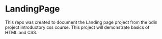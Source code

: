 # LandingPage
 
This repo was created to document the Landing page project from the odin project introductory css course. This project will demonstrate basics of HTML and CSS.
